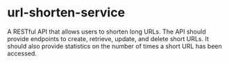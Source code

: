 # url-shorten-service
A RESTful API that allows users to shorten long URLs. The API should provide endpoints to create, retrieve, update, and delete short URLs. It should also provide statistics on the number of times a short URL has been accessed.

